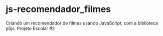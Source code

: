 # js-recomendador_filmes
Criando um recomendador de filmes usando JavaScript, com a biblioteca p5js. Projeto Escolar #2
